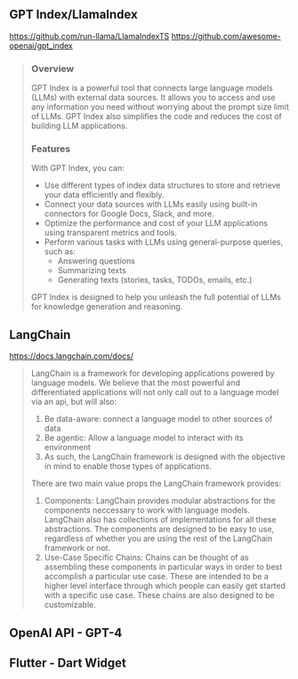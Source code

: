 ## GPT Index/LlamaIndex
https://github.com/run-llama/LlamaIndexTS
https://github.com/awesome-openai/gpt_index

> ### Overview
>
> GPT Index is a powerful tool that connects large language models (LLMs) with external data sources. It allows you to access and use any information you need without worrying about the prompt size limit of LLMs. GPT Index also simplifies the code and reduces the cost of building LLM applications.
>
> ### Features
>
> With GPT Index, you can:
>
> - Use different types of index data structures to store and retrieve your data efficiently and flexibly.
 > - Connect your data sources with LLMs easily using built-in connectors for Google Docs, Slack, and more.
> - Optimize the performance and cost of your LLM applications using transparent metrics and tools.
> - Perform various tasks with LLMs using general-purpose queries, such as:
>     - Answering questions
>     - Summarizing texts
>     - Generating texts (stories, tasks, TODOs, emails, etc.)
>
> GPT Index is designed to help you unleash the full potential of LLMs for knowledge generation and reasoning.

## LangChain
https://docs.langchain.com/docs/

>LangChain is a framework for developing applications powered by language models. We believe that the most powerful and differentiated applications will not only call out to a language model via an api, but will also:
>
> 1. Be data-aware: connect a language model to other sources of data
> 1. Be agentic: Allow a language model to interact with its environment
> 1. As such, the LangChain framework is designed with the objective in mind to enable those types of applications.
>
> There are two main value props the LangChain framework provides:
>
> 1. Components: LangChain provides modular abstractions for the components neccessary to work with language models. LangChain also has collections of implementations for all these abstractions. The components are designed to be easy to use, regardless of whether you are using the rest of the LangChain framework or not.
> 1. Use-Case Specific Chains: Chains can be thought of as assembling these components in particular ways in order to best accomplish a particular use case. These are intended to be a higher level interface through which people can easily get started with a specific use case. These chains are also designed to be customizable.

## OpenAI API - GPT-4
## Flutter - Dart Widget
